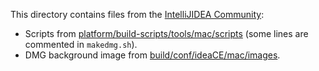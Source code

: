 This directory contains files from the [IntelliJIDEA Community](https://github.com/JetBrains/intellij-community):

* Scripts from [platform/build-scripts/tools/mac/scripts](https://github.com/JetBrains/intellij-community/tree/master/platform/build-scripts/tools/mac/scripts) (some lines are commented in `makedmg.sh`).
* DMG background image from [build/conf/ideaCE/mac/images](https://github.com/JetBrains/intellij-community/blob/master/build/conf/ideaCE/mac/images/dmg_background.tiff).